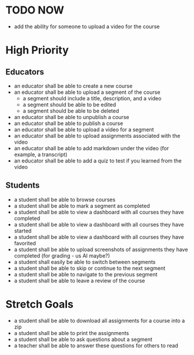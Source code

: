 # TODO NOW

- add the ability for someone to upload a video for the course

# High Priority

## Educators

- an educator shall be able to create a new course
- an educator shall be able to upload a segment of the course
  - a segment should include a title, description, and a video
  - a segment should be able to be edited
  - a segment should be able to be deleted
- an educator shall be able to unpublish a course
- an educator shall be able to publish a course
- an educator shall be able to upload a video for a segment
- an educator shall be able to upload assignments associated with the video
- an educator shall be able to add markdown under the video (for example, a transcript)
- an educator shall be able to add a quiz to test if you learned from the video

## Students

- a student shall be able to browse courses
- a student shall be able to mark a segment as completed
- a student shall be able to view a dashboard with all courses they have completed
- a student shall be able to view a dashboard with all courses they have started
- a student shall be able to view a dashboard with all courses they have favorited
- a student shall be able to upload screenshots of assignments they have completed (for grading - us AI maybe?)
- a student shall easily be able to switch between segments
- a student shall be able to skip or continue to the next segment
- a student shall be able to navigate to the previous segment
- a student shall be able to leave a review of the course

# Stretch Goals

- a student shall be able to download all assignments for a course into a zip
- a student shall be able to print the assignments
- a student shall be able to ask questions about a segment
- a teacher shall be able to answer these questions for others to read
